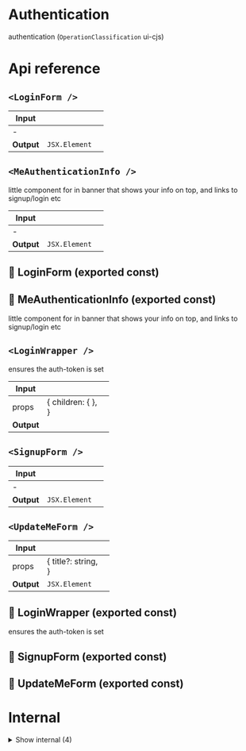 # Authentication

authentication (`OperationClassification` ui-cjs)



# Api reference

## `<LoginForm />`

| Input      |    |    |
| ---------- | -- | -- |
| - | | |
| **Output** | `JSX.Element`   |    |



## `<MeAuthenticationInfo />`

little component for in banner that shows your info on top, and links to signup/login etc


| Input      |    |    |
| ---------- | -- | -- |
| - | | |
| **Output** | `JSX.Element`   |    |



## 📄 LoginForm (exported const)

## 📄 MeAuthenticationInfo (exported const)

little component for in banner that shows your info on top, and links to signup/login etc


## `<LoginWrapper />`

ensures the auth-token is set


| Input      |    |    |
| ---------- | -- | -- |
| props | { children: {  }, <br /> } |  |
| **Output** |    |    |



## `<SignupForm />`

| Input      |    |    |
| ---------- | -- | -- |
| - | | |
| **Output** | `JSX.Element`   |    |



## `<UpdateMeForm />`

| Input      |    |    |
| ---------- | -- | -- |
| props | { title?: string, <br /> } |  |
| **Output** | `JSX.Element`   |    |



## 📄 LoginWrapper (exported const)

ensures the auth-token is set


## 📄 SignupForm (exported const)

## 📄 UpdateMeForm (exported const)

# Internal

<details><summary>Show internal (4)</summary>
    
  # `<PictureWithInfoDropdown />`

Dumb (presentational) component for a picture with info and a dropdown


| Input      |    |    |
| ---------- | -- | -- |
| - | | |
| **Output** | `JSX.Element`   |    |



## 🔹 PersonInfo

Properties: 

 | Name | Type | Description |
|---|---|---|
| persons (optional) | array |  |
| currentPersonCalculated (optional) | object |  |
| currentPersonId (optional) | string |  |



## 📄 PictureWithInfoDropdown (exported const)

Dumb (presentational) component for a picture with info and a dropdown


## 📄 { StoreProvider, useStore } (exported const)

  </details>

